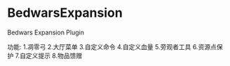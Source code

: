 # BedwarsExpansion
Bedwars Expansion Plugin

功能:
1.凋零弓
2.大厅菜单
3.自定义命令
4.自定义血量
5.旁观者工具
6.资源点保护
7.自定义提示
8.物品馈赠
